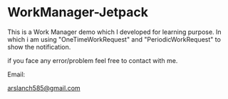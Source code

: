 # WorkManager-Jetpack

This is a Work Manager demo which I developed for learning purpose. In which i am using "OneTimeWorkRequest" and "PeriodicWorkRequest" to show the notification.

if you face any error/problem feel free to contact with me.

Email:

arslanch585@gmail.com
